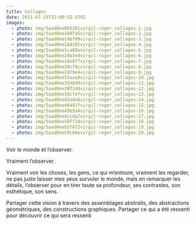 ```yaml
---
title: Collages
date: 2021-07-15T12:09:52.579Z
images:
  - photo: img/5aad0ee065261virgil-roger_collages-1.jpg
  - photo: img/5aad0ee104fa5virgil-roger_collages-2.jpg
  - photo: img/5aad0ee14bf09virgil-roger_collages-3.jpg
  - photo: img/5aad0ee184105virgil-roger_collages-4.jpg
  - photo: img/5aad0ee1ca80avirgil-roger_collages-5.jpg
  - photo: img/5aad0ee20b3e4virgil-roger_collages-6.jpg
  - photo: img/5aad0ee24e6f7virgil-roger_collages-7.jpg
  - photo: img/5aad0ee28c7dcvirgil-roger_collages-8.jpg
  - photo: img/5aad0ee2d79e4virgil-roger_collages-9.jpg
  - photo: img/5aad0ee31aae0virgil-roger_collages-10.jpg
  - photo: img/5aad0ee354049virgil-roger_collages-11.jpg
  - photo: img/5aad0ee38f3ddvirgil-roger_collages-12.jpg
  - photo: img/5aad0ee3dcfefvirgil-roger_collages-13.jpg
  - photo: img/5aad0ee42eda6virgil-roger_collages-14.jpg
  - photo: img/5aad0ee46491fvirgil-roger_collages-15.jpg
  - photo: img/5aad0ee4969a4virgil-roger_collages-16.jpg
  - photo: img/5aad0ee4ccde7virgil-roger_collages-17.jpg
  - photo: img/5aad0ee50ff34virgil-roger_collages-18.jpg
  - photo: img/5aad0ee557072virgil-roger_collages-19.jpg
  - photo: img/5aad0ee59cb6evirgil-roger_collages-20.jpg
---
```

Voir le monde et l’observer.

Vraiment l’observer.

Vraiment voir les choses, les gens, ce qui m’entoure, vraiment les regarder, ne pas juste laisser mes yeux survoler le monde, mais en remarquer les détails, l’observer pour en tirer toute sa profondeur, ses contrastes, son esthétique, son sens.

Partager cette vision à travers des assemblages abstraits, des abstractions géométriques, des constructions graphiques. Partager ce qui a été ressenti pour découvrir ce qui sera ressenti